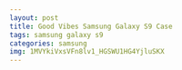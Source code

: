 ```yaml
---
layout: post
title: Good Vibes Samsung Galaxy S9 Case
tags: samsung galaxy s9
categories: samsung
img: 1MVYkiVxsVFn8lv1_HGSWU1HG4YjluSKX
---
```

